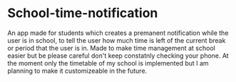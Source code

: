 # School-time-notification
An app made for students which creates a premanent notification while the user is in school, to tell the user how much time is left of the current break or period that the user is in.
Made to make time management at school easier but be please careful don't keep constatnly checking your phone.
At the moment only the timetable of my school is implemented but I am planning to make it customizeable in the future.
